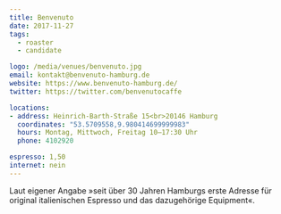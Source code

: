 ```yaml
---
title: Benvenuto
date: 2017-11-27
tags:
  - roaster
  - candidate

logo: /media/venues/benvenuto.jpg
email: kontakt@benvenuto-hamburg.de
website: https://www.benvenuto-hamburg.de/
twitter: https://twitter.com/benvenutocaffe

locations:
- address: Heinrich-Barth-Straße 15<br>20146 Hamburg
  coordinates: "53.5709558,9.980414699999983"
  hours: Montag, Mittwoch, Freitag 10–17:30 Uhr
  phone: 4102920

espresso: 1,50
internet: nein
---
```


Laut eigener Angabe »seit über 30 Jahren Hamburgs erste Adresse für original italienischen Espresso und das dazugehörige Equipment«.